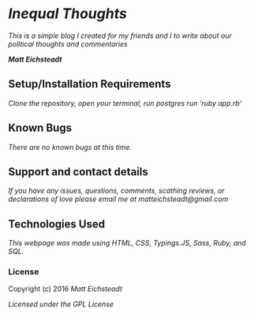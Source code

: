 # _Inequal Thoughts_

_This is a simple blog I created for my friends and I to write about our political thoughts and commentaries_

_**Matt Eichsteadt**_

## Setup/Installation Requirements

_Clone the repository,_
_open your terminal,_
_run postgres_
_run 'ruby app.rb'_

## Known Bugs

_There are no known bugs at this time._

## Support and contact details

_If you have any issues, questions, comments, scathing reviews, or declarations of love please email me at matteichsteadt@gmail.com_

## Technologies Used

_This webpage was made using HTML, CSS, Typings.JS, Sass, Ruby, and SQL._

### License

Copyright (c) 2016 _Matt Eichsteadt_

*Licensed under the GPL License*
